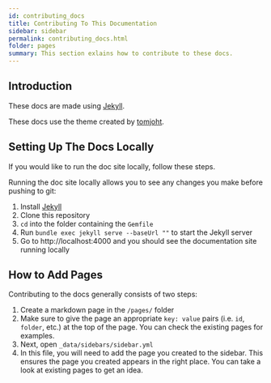 ```yaml
---
id: contributing_docs
title: Contributing To This Documentation
sidebar: sidebar
permalink: contributing_docs.html
folder: pages
summary: This section exlains how to contribute to these docs.
---
```


## Introduction

These docs are made using [Jekyll](https://jekyllrb.com).

These docs use the theme created by [tomjoht](https://github.com/tomjoht/documentation-theme-jekyll).

## Setting Up The Docs Locally

If you would like to run the doc site locally, follow these steps.

Running the doc site locally allows you to see any changes you make before pushing to git:

1. Install [Jekyll](https://jekyllrb.com)
2. Clone this repository
3. `cd` into the folder containing the `Gemfile`
4. Run `bundle exec jekyll serve --baseUrl ""` to start the Jekyll server
5. Go to http://localhost:4000 and you should see the documentation site running locally

## How to Add Pages

Contributing to the docs generally consists of two steps:

1. Create a markdown page in the `/pages/` folder
2. Make sure to give the page an appropriate `key: value` pairs (i.e. `id`, `folder`, etc.) at the top of the page. You can check the existing pages for examples.
3. Next, open `_data/sidebars/sidebar.yml`
4. In this file, you will need to add the page you created to the sidebar. This ensures the page you created appears in the right place. You can take a look at existing pages to get an idea.
